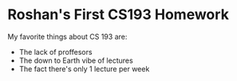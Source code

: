 
# Roshan's First CS193 Homework
My favorite things about CS 193 are:
- The lack of proffesors
- The down to Earth vibe of lectures
- The fact there's only 1 lecture per week

